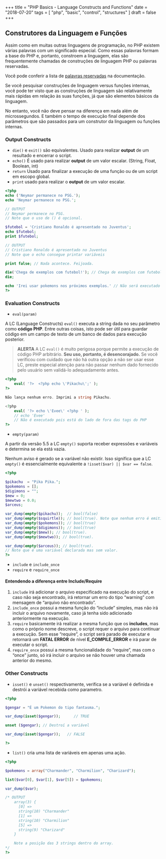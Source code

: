 +++
title = "PHP Basics - Language Constructs and Functions"
date = "2018-07-20"
tags = [
  "php", "basic", "control", "structures"
]
draft = false
+++

## Construtores da Linguagem e Funções

Assim como em muitas outras linguagens de programação, no PHP existem várias palavras com um significado especial. 
Como essas palavras formam a base do PHP e, portanto, constroem a linguagem, elas são frequentemente chamadas de 
construções de linguagem PHP ou palavras reservadas.

Você pode conferir a lista de [palavras reservadas](http://php.net/manual/en/reserved.keywords.php) na documentação.

Se você pesquisar construções de linguagem versus funções internas, você pode ter visto que as construções de linguagem 
são relativamente mais rápidas em relação às suas funções, já que são elementos básicos da linguagem.

No entanto, você não deve pensar na diferença em nada além de microssegundos. E também o tempo de execução final 
depende dos parâmetros que são passados ​​para um construtor da linguagem ou funções internas.

### Output Constructs

* `die()` e `exit()` são equivalentes. Usado para realizar **output** de um resultado e encerrar o script.
* `echo()` É usado para realizar **output** de um valor escalar. (String, Float, Boolean, int)
* `return` Usado para finalizar a execução de uma função ou de um script em escopo global.
* `print` usado para realizar o **output** de um valor escalar.

```php
<?php
echo ('Neymar permanece no PSG.');
echo 'Neymar permanece no PSG.';

// OUTPUT
// Neymar permanece no PSG.
// Note que o uso de () é opcional.

$futebol = 'Cristiano Ronaldo é apresentado no Juventus';
echo $futebol; 
print $futebol;

// OUTPUT
// Cristiano Ronaldo é apresentado no Juventus
// Note que o echo consegue printar variáveis

print false; // Nada acontece. Feijoada.

die('Chega de exemplos com futebol!'); // Chega de exemplos com futebol!
die;

echo 'Irei usar pokemons nos próximos exemplos.' // Não será executado devido ao die()
?>
```

### Evaluation Constructs

* `eval(param)`

A LC (Language Constructs) `eval()` executa a string dada no seu parâmetro como **código PHP**. Entre outras coisas, isto pode ser útil 
para guardar código em um campo de texto de um banco de dados para execução posterior.

> **ALERTA** A LC `eval()` é muito perigosa porque permite a execução de código PHP arbitrário. 
> **Seu uso, portanto, é desencorajado.** Se você verificou com cuidado que não há outra opção a não ser usar esse LC, 
> preste especial atenção para não passar nenhum dado fornecido pelo usuário sem validá-lo adequadamente antes.

```php
<?php
    eval( '?>  <?php echo \'Pikachu\';' );
?>

Não lança nenhum erro. Imprimi a string Pikachu.

<?php
    eval( '?> echo \'Evee\' <?php ' ); 
    // echo 'Evee'
    // Não é executado pois está do lado de fora das tags do PHP
?>
```

* `empty(param)`

A partir da versão 5.5 a LC `empty()` suporta receber expressões e variáveis e determina se ela está vazia.

Nenhum aviso é gerado se a variável não existir. 
Isso significa que a LC `empty()` é essencialmente equivalente a `!isset($var) || $var == false`.

```php
<?php

$pikachu  = "Pika Pika.";
$pokemons = [];
$digimons = "";
$mew = 0;
$mewtwo = 0.0;
$arceus;

var_dump(empty($pikachu));  // bool(false)
var_dump(empty($squirtle)); // bool(true). Note que nenhum erro é emitido.
var_dump(empty($pokemons)); // bool(true)
var_dump(empty($digimons)); // bool(true)
var_dump(empty($mew)); // bool(true).
var_dump(empty($mewtwo)); // bool(true).

var_dump(empty($arceus)); // bool(true).
// Note que é uma variável declarada mas sem valor.
?>
```

* `include` e `include_once`
* `require` e `require_once`

#### Entendendo a diferença entre Include/Require

1. `include` irá adicionar o arquivo especificado na execução do script, e caso não seja encontrado, irá retornar um 
erro do tipo “warning” com mensagem de “arquivo não encontrado”.
2. `include_once` possui a mesma função do “include” simples, mas não irá incluir o arquivo novamente, caso já tenha 
sido adicionado anteriormente na execução.
3. `require` basicamente irá realizar a mesma função que os **includes**, mas como o próprio nome descreve, o script 
requer o arquivo para continuar a execução. Sem esse “require”, o script será parado de executar e 
retornará um **FATAL ERROR** de nível **E_COMPILE_ERROR** e irá parar de executar o script.
4. `require_once` possui a mesma funcionalidade do “require”, mas com o “once” junto, só irá incluir o arquivo se não 
houver uma chamada anterior do mesmo.

### Other Constructs

* `isset()` e `unset()` respectivamente, verifica se a variável é definida e destrói a variável recebida como parametro.

```php
<?php

$gengar = "É um Pokemon do tipo fantasma.";

var_dump(isset($gengar));      // TRUE

unset ($gengar); // Destroí a variável

var_dump(isset($gengar));   // FALSE

?>
```

* `list()` cria uma lista de variáveis em apenas uma ação.

```php
<?php

$pokemons = array("Charmander", "Charmilion", "Charizard");

list($var[0], $var[1], $var[5]) = $pokemons;

var_dump($var);

/* OUTPUT
    array(3) {
      [0] =>
      string(10) "Charmander"
      [1] =>
      string(10) "Charmilion"
      [5] =>
      string(9) "Charizard"
    }

    Note a posição das 3 strings dentro do array.
*/
?>
```